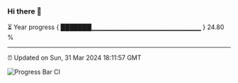 ### Hi there 👋

⏳ Year progress { ███████▁▁▁▁▁▁▁▁▁▁▁▁▁▁▁▁▁▁▁▁▁▁▁ } 24.80 %

---

⏰ Updated on Sun, 31 Mar 2024 18:11:57 GMT

![Progress Bar CI](https://github.com/liununu/liununu/workflows/Progress%20Bar%20CI/badge.svg)
